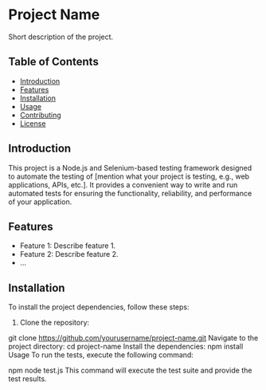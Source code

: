 # Project Name

Short description of the project.

## Table of Contents

- [Introduction](#introduction)
- [Features](#features)
- [Installation](#installation)
- [Usage](#usage)
- [Contributing](#contributing)
- [License](#license)

## Introduction

This project is a Node.js and Selenium-based testing framework designed to automate the testing of [mention what your project is testing, e.g., web applications, APIs, etc.]. It provides a convenient way to write and run automated tests for ensuring the functionality, reliability, and performance of your application.

## Features

- Feature 1: Describe feature 1.
- Feature 2: Describe feature 2.
- ...

## Installation

To install the project dependencies, follow these steps:

1. Clone the repository:

git clone https://github.com/yourusername/project-name.git
Navigate to the project directory:
cd project-name
Install the dependencies:
npm install
Usage
To run the tests, execute the following command:


npm node test.js
This command will execute the test suite and provide the test results.


